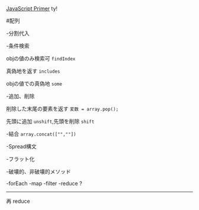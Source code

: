 [JavaScript Primer](https://jsprimer.net/basic/array/)
ty!
 
#配列


-分割代入

-条件検索

  objの値のみ検索可 `findIndex`
  
  真偽地を返す `includes`
  
  objの値での真偽地 `some`
  
-追加、削除

  削除した末尾の要素を返す `変数 = array.pop();`
  
  先頭に追加 `unshift`,先頭を削除 `shift`
  
-結合 `array.concat(["",""])`

-Spread構文

-フラット化

-破壊的、非破壊的メソッド

-forEach  -map  -filter   -reduce ?


___
再 reduce
